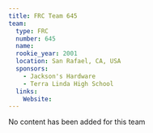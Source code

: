```yaml
---
title: FRC Team 645
team:
  type: FRC
  number: 645
  name: 
  rookie_year: 2001
  location: San Rafael, CA, USA
  sponsors:
    - Jackson's Hardware
    - Terra Linda High School
  links:
    Website: 
---
```

No content has been added for this team